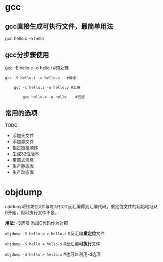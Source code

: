 # gcc

## gcc直接生成可执行文件，最简单用法

gcc hello.c -o hello

## gcc分步骤使用

gcc -E hello.c -o hello.i   #预处理

    gcc -S hello.i -o hello.s   #编译

        gcc -c hello.s -o hello.o #汇编

            gcc hello.o -o hello    #链接


## 常用的选项

TODO:
- 添加头文件
- 添加源文件
- 指定链接顺序
- 生成32位版本
- 带调式信息
- 生产静态库
- 生产动态库


# objdump

ojbdump将`重定位文件`与`可执行文件`反汇编得到汇编代码。重定位文件的起始地址从0开始，但可执行文件不是。

**用法**:  -S选项 添加C代码作为对照 

`objdump -S hello.o > hello.s`  #反汇编**重定位**文件

`objdump -S hello > hello.s`    #反汇编**可执行**文件

`objdump -d hello > hello.s`    #也可以利用-d选项

